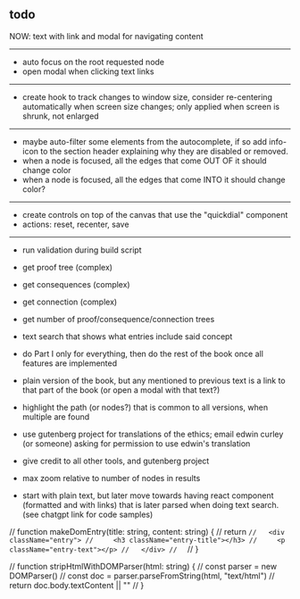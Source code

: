 ## todo

NOW: text with link and modal for navigating content

---

- auto focus on the root requested node
- open modal when clicking text links

---

- create hook to track changes to window size, consider
  re-centering automatically when screen size changes; only applied when screen is shrunk, not enlarged

---

- maybe auto-filter some elements from the autocomplete, if so add info-icon to the section header explaining why they are disabled or removed.
- when a node is focused, all the edges that come OUT OF it should change color
- when a node is focused, all the edges that come INTO it should change color?

---

- create controls on top of the canvas
  that use the "quickdial" component
- actions: reset, recenter, save

---

- run validation during build script

- get proof tree (complex)
- get consequences (complex)
- get connection (complex)

- get number of proof/consequence/connection trees

- text search that shows what entries include said concept

- do Part I only for everything,
  then do the rest of the book once all features are implemented

- plain version of the book, but any mentioned to previous text is a link to that part of the book (or open a modal with that text?)

- highlight the path (or nodes?) that is common to all versions, when multiple are found

- use gutenberg project for translations of the ethics;
  email edwin curley (or someone) asking for permission to use edwin's translation

- give credit to all other tools, and gutenberg project

- max zoom relative to number of nodes in results

- start with plain text, but later move towards having react component (formatted and with links) that is later parsed when doing text search. (see chatgpt link for code samples)

// function makeDomEntry(title: string, content: string) {
// return `//   <div className="entry">
//     <h3 className="entry-title"></h3>
//     <p className="entry-text"></p>
//   </div>
//  `
// }

// function stripHtmlWithDOMParser(html: string) {
// const parser = new DOMParser()
// const doc = parser.parseFromString(html, "text/html")
// return doc.body.textContent || ""
// }
